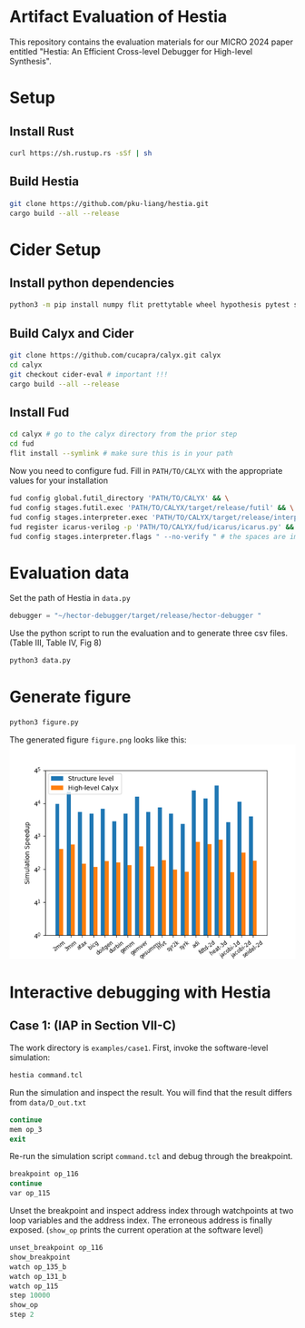 # Artifact Evaluation of Hestia

This repository contains the evaluation materials for our MICRO 2024 paper entitled "Hestia: An Efficient Cross-level Debugger for High-level Synthesis".

# Setup

## Install Rust

```bash
curl https://sh.rustup.rs -sSf | sh
```

## Build Hestia

```bash
git clone https://github.com/pku-liang/hestia.git
cargo build --all --release
```

# Cider Setup

## Install python dependencies

```bash
python3 -m pip install numpy flit prettytable wheel hypothesis pytest simplejson matplotlib scipy seaborn
```

## Build Calyx and Cider

```bash
git clone https://github.com/cucapra/calyx.git calyx
cd calyx
git checkout cider-eval # important !!!
cargo build --all --release
```

## Install Fud

```bash
cd calyx # go to the calyx directory from the prior step
cd fud
flit install --symlink # make sure this is in your path
```

Now you need to configure fud. Fill in `PATH/TO/CALYX`  with
the appropriate values for your installation

```bash
fud config global.futil_directory 'PATH/TO/CALYX' && \
fud config stages.futil.exec 'PATH/TO/CALYX/target/release/futil' && \
fud config stages.interpreter.exec 'PATH/TO/CALYX/target/release/interp' && \
fud register icarus-verilog -p 'PATH/TO/CALYX/fud/icarus/icarus.py' && \
fud config stages.interpreter.flags " --no-verify " # the spaces are important
```

# Evaluation data

Set the path of Hestia in `data.py`

```python
debugger = "~/hector-debugger/target/release/hector-debugger "
```

Use the python script to run the evaluation and to generate three csv files. (Table III, Table IV, Fig 8)

```bash
python3 data.py
```

# Generate figure

```bash
python3 figure.py
```

The generated figure `figure.png` looks like this:
![](./figure.png)

# Interactive debugging with Hestia

## Case 1: (IAP in Section VII-C)

The work directory is `examples/case1`. First, invoke the software-level simulation:

```bash
hestia command.tcl
```

Run the simulation and inspect the result. You will find that the result differs from `data/D_out.txt`

```tcl
continue
mem op_3
exit
```

Re-run the simulation script `command.tcl` and debug through the breakpoint. 

```tcl
breakpoint op_116
continue
var op_115
```

 Unset the breakpoint and inspect address index through watchpoints at two loop variables and the address index. The erroneous address is finally exposed. (`show_op` prints the current operation at the software level)

```tcl
unset_breakpoint op_116
show_breakpoint
watch op_135_b
watch op_131_b
watch op_115
step 10000
show_op
step 2
```


